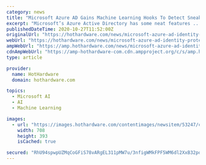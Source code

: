 ```yaml
---
category: news
title: "Microsoft Azure AD Gains Machine Learning Hooks To Detect Sneaky Password Spray Attacks"
excerpt: "Microsoft’s Azure Active Directory has some neat features ... This attack is called password spray, and by now using machine learning, Microsoft can detect patterns and alert organizations ..."
publishedDateTime: 2020-10-27T11:52:00Z
originalUrl: "https://hothardware.com/news/microsoft-azure-ad-identity-protection"
webUrl: "https://hothardware.com/news/microsoft-azure-ad-identity-protection"
ampWebUrl: "https://amp.hothardware.com/news/microsoft-azure-ad-identity-protection"
cdnAmpWebUrl: "https://amp-hothardware-com.cdn.ampproject.org/c/s/amp.hothardware.com/news/microsoft-azure-ad-identity-protection"
type: article

provider:
  name: HotHardware
  domain: hothardware.com

topics:
  - Microsoft AI
  - AI
  - Machine Learning

images:
  - url: "https://images.hothardware.com/contentimages/newsitem/53247/content/azure-machine-learning.jpg"
    width: 708
    height: 393
    isCached: true

secured: "RhU94spwpUZMqCoGFiS78vARgEL311pMW7u/3nfigWMkFPF5WM6dl2XxB32pqC0Z3TqrUiLsa55JSkth3sWSYBwhMaiu02VQxz1cbEYF9ThxogFBy8GZhNjv0gGC0DxBOIsyAeJht6OSAdnznORQEw7WAoRLqr4WzAQ2ABPzE4eq41QoCM4We9tnulS5d0R3lAzOkmCMxe5lAA8F4FT8J0ijfJnbbhk/Kvq090zRBVqjfiewBtByVg625Nvgnd8S33lvhWGxA3vrPeKvWEj/vvp0vqhJxThObOZ4HY6OkoETKWRLUT86CCydMRdRCyv675gRxa9kKdIZlO//XpPXOLWjVH4Y+zOCNrYPRODsztc=;99qOhGWstrx9fhvKeJi71Q=="
---
```


